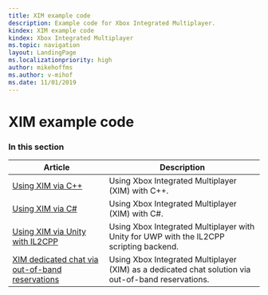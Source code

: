 ```yaml
---
title: XIM example code
description: Example code for Xbox Integrated Multiplayer.
kindex: XIM example code
kindex: Xbox Integrated Multiplayer
ms.topic: navigation
layout: LandingPage
ms.localizationpriority: high
author: mikehoffms
ms.author: v-mihof
ms.date: 11/01/2019
---
```


# XIM example code


### In this section

| Article | Description |
|---------|-------------|
| [Using XIM via C++](live-using-xim.md) | Using Xbox Integrated Multiplayer (XIM) with C++. |
| [Using XIM via C#](live-using-xim-cs.md) | Using Xbox Integrated Multiplayer (XIM) with C#. |
| [Using XIM via Unity with IL2CPP](live-xim-unity-uwp-il2cpp.md) | Using Xbox Integrated Multiplayer with Unity for UWP with the IL2CPP scripting backend. |
| [XIM dedicated chat via out-of-band reservations](live-xim-chat-reservations.md) | Using Xbox Integrated Multiplayer (XIM) as a dedicated chat solution via out-of-band reservations. |
